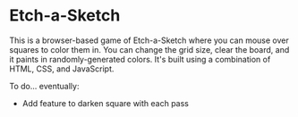 # Etch-a-Sketch

This is a browser-based game of Etch-a-Sketch where you can mouse over squares to color them in. You can change the grid size, clear the board, and it paints in randomly-generated colors. It's built using a combination of HTML, CSS, and JavaScript.

To do... eventually:
- Add feature to darken square with each pass